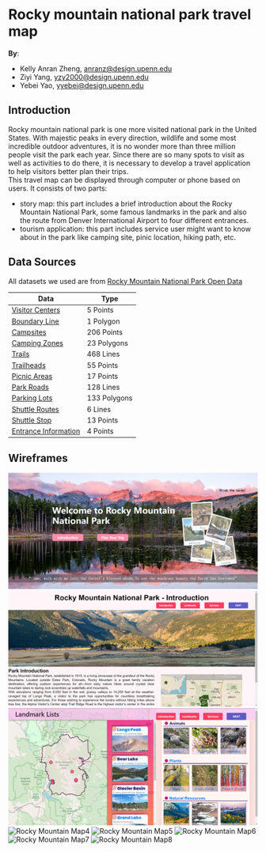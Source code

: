 # Rocky mountain national park travel map

**By**:
* Kelly Anran Zheng, anranz@design.upenn.edu
* Ziyi Yang, yzy2000@design.upenn.edu
* Yebei Yao, yyebei@design.upenn.edu

## Introduction
Rocky mountain national park is one more visited national park in the United States. With majestic peaks in every direction, wildlife and some most incredible outdoor adventures, it is no wonder more than three million people visit the park each year. Since there are so many spots to visit as well as activities to do there, it is necessary to develop a travel application to help visitors better plan their trips.  
This travel map can be displayed through computer or phone based on users. It consists of two parts:
- story map: this part includes a brief introduction about the Rocky Mountain National Park, some famous landmarks in the park and also the route from Denver International Airport to four different entrances.
- tourism application: this part includes service user might want to know about in the park like camping site, pinic location, hiking path, etc. 
## Data Sources
All datasets we used are from [Rocky Mountain National Park Open Data](https://romo-nps.opendata.arcgis.com/)

|       Data     |        Type            |
|----------------|-------------------------------|
|[Visitor Centers](https://romo-nps.opendata.arcgis.com/datasets/nps::rocky-mountain-national-park-visitor-centers/explore)|5 Points|
|[Boundary Line](https://romo-nps.opendata.arcgis.com/datasets/rocky-mountain-national-park-boundary-line/explore?location=40.355291%2C-105.702647%2C11.00)|1 Polygon|
|[Campsites](https://romo-nps.opendata.arcgis.com/datasets/backcountry-campsites-for-2017/explore?location=40.346309%2C-105.581208%2C11.00&showTable=true)|206 Points|
|[Camping Zones](https://romo-nps.opendata.arcgis.com/datasets/rocky-mountain-national-park-camping-zones/explore?location=40.281596%2C-105.606858%2C10.53)|23 Polygons|
|[Trails](https://romo-nps.opendata.arcgis.com/datasets/rocky-mountain-national-park-trails/explore?location=40.355947%2C-105.694379%2C11.00)|468 Lines|
|[Trailheads](https://romo-nps.opendata.arcgis.com/datasets/rocky-mountain-national-park-trailheads-pt/explore?location=40.324522%2C-105.679883%2C11.92&showTable=true)|55 Points|
|[Picnic Areas](https://romo-nps.opendata.arcgis.com/datasets/nps::rocky-mountain-national-park-picnic-areas/explore?location=40.260344%2C-105.610513%2C10.78)|17 Points|
|[Park Roads](https://romo-nps.opendata.arcgis.com/datasets/rocky-mountain-national-park-park-roads/explore?location=40.342530%2C-105.698910%2C11.75)|128 Lines|
|[Parking Lots](https://romo-nps.opendata.arcgis.com/datasets/nps::rocky-mountain-national-park-parking-lots/explore?location=40.266407%2C-105.835272%2C16.59)|133 Polygons|
|[Shuttle Routes](https://romo-nps.opendata.arcgis.com/datasets/rocky-mountain-national-park-shuttle-routes/explore?location=40.343616%2C-105.580170%2C13.70)|6 Lines|
|[Shuttle Stop](https://romo-nps.opendata.arcgis.com/datasets/rocky-mountain-national-park-shuttlestop-pt/explore?location=40.344708%2C-105.580136%2C13.75)|13 Points|
|[Entrance Information](https://www.mycoloradoparks.com/park/faqs/rmnp-entrances)|4 Points|
## Wireframes
![Rocky Mountain Map](https://github.com/Anran0716/musa-611-final/blob/main/wireframe-img/cover.png)
![Rocky Mountain Map2](https://github.com/Anran0716/musa-611-final/blob/main/wireframe-img/introduction.png)
![Rocky Mountain Map3](https://github.com/Anran0716/musa-611-final/blob/main/wireframe-img/landmark.png)
![Rocky Mountain Map4](https://user-images.githubusercontent.com/90070226/161394498-b23f2a74-817f-4789-a7f9-8f9d99ee4946.jpg)
![Rocky Mountain Map5](https://user-images.githubusercontent.com/90070226/161394505-dc9bf71f-87f1-4bb3-be51-5f33ad084d85.jpg)
![Rocky Mountain Map6](https://user-images.githubusercontent.com/90070226/161394508-f9e4e8c3-6c72-4d2f-879d-82d04a084266.jpg)
![Rocky Mountain Map7](https://user-images.githubusercontent.com/90070226/161394513-2592b00a-2be8-45c0-9f5f-91e6d867e930.jpg)
![Rocky Mountain Map8](https://user-images.githubusercontent.com/90070226/161394521-343cf0f3-007e-4e74-a30b-526950704564.jpg)

